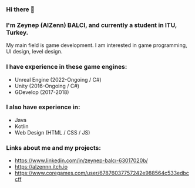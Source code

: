 ### Hi there 👋

<!--
**AlZenn/AlZenn** is a ✨ _special_ ✨ repository because its `README.md` (this file) appears on your GitHub profile.

Here are some ideas to get you started:

- 🔭 I’m currently working on ...
- 🌱 I’m currently learning ...
- 👯 I’m looking to collaborate on ...
- 🤔 I’m looking for help with ...
- 💬 Ask me about ...
- 📫 How to reach me: ...
- 😄 Pronouns: ...
- ⚡ Fun fact: ...
-->

### I'm Zeynep (AlZenn) BALCI, and currently a student in ITU, Turkey.

My main field is game development. I am interested in game programming, UI design, level design.

### I have experience in these game engines:

- Unreal Engine (2022-Ongoing / C#)
- Unity (2016-Ongoing / C#)
- GDevelop (2017-2018)

### I also have experience in:

- Java
- Kotlin
- Web Design (HTML / CSS / JS)

### Links about me and my projects:

- https://www.linkedin.com/in/zeynep-balcı-63017020b/
- https://alzennn.itch.io
- https://www.coregames.com/user/67876037757242e988564c533edbccff
